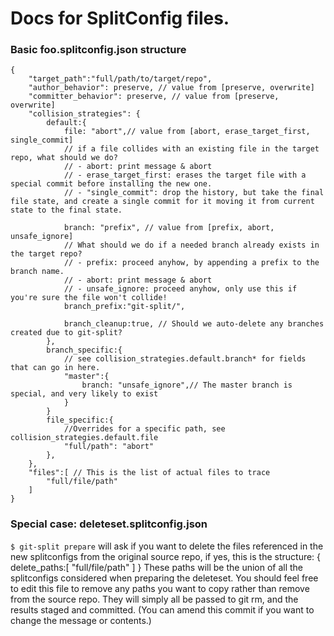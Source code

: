 Docs for SplitConfig files.
==========================

### Basic foo.splitconfig.json structure

	{
		"target_path":"full/path/to/target/repo",
		"author_behavior": preserve, // value from [preserve, overwrite]
		"committer_behavior": preserve, // value from [preserve, overwrite]
		"collision_strategies": {
			default:{
				file: "abort",// value from [abort, erase_target_first, single_commit]
				// if a file collides with an existing file in the target repo, what should we do?
				// - abort: print message & abort
				// - erase_target_first: erases the target file with a special commit before installing the new one.
				// - "single_commit": drop the history, but take the final file state, and create a single commit for it moving it from current state to the final state.
				
				branch: "prefix", // value from [prefix, abort, unsafe_ignore]
				// What should we do if a needed branch already exists in the target repo?
				// - prefix: proceed anyhow, by appending a prefix to the branch name.
				// - abort: print message & abort
				// - unsafe_ignore: proceed anyhow, only use this if you're sure the file won't collide!
				branch_prefix:"git-split/",
			
				branch_cleanup:true, // Should we auto-delete any branches created due to git-split?
			},
			branch_specific:{
				// see collision_strategies.default.branch* for fields that can go in here.
				"master":{
					branch: "unsafe_ignore",// The master branch is special, and very likely to exist
				}
			}
			file_specific:{
				//Overrides for a specific path, see collision_strategies.default.file
				"full/path": "abort"
			},
		},
		"files":[ // This is the list of actual files to trace
			"full/file/path"
		]
	}

### Special case: deleteset.splitconfig.json

`$ git-split prepare` will ask if you want to delete the files referenced in the new splitconfigs from the original source repo, if yes, this is the structure:
	{
		delete_paths:[
			"full/file/path"
		]
	}
These paths will be the union of all the splitconfigs considered when preparing the deleteset. You should feel free to edit this file to remove any paths you want to copy rather than remove from the source repo. They will simply all be passed to git rm, and the results staged and committed. (You can amend this commit if you want to change the message or contents.)